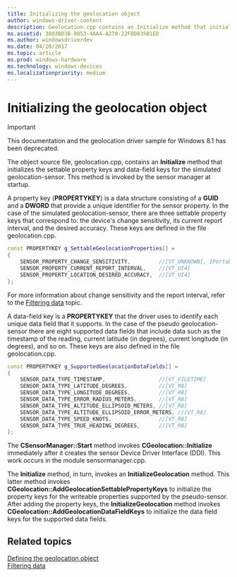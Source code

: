 ```yaml
---
title: Initializing the geolocation object
author: windows-driver-content
description: Geolocation.cpp contains an Initialize method that initializes the settable property keys and data-field keys for the simulated geolocation-sensor.
ms.assetid: 3803BD3B-9853-4AA4-A278-22F8D835B1ED
ms.author: windowsdriverdev
ms.date: 04/20/2017
ms.topic: article
ms.prod: windows-hardware
ms.technology: windows-devices
ms.localizationpriority: medium
---
```


# Initializing the geolocation object

> [!IMPORTANT] 
> This documentation and the geolocation driver sample for Windows 8.1 has been deprecated.

The object source file, geolocation.cpp, contains an **Initialize** method that initializes the settable property keys and data-field keys for the simulated geolocation-sensor. This method is invoked by the sensor manager at startup.

A property key (**PROPERTYKEY**) is a data structure consisting of a **GUID** and a **DWORD** that provide a unique identifier for the sensor property. In the case of the simulated geolocation-sensor, there are three settable property keys that correspond to: the device's change sensitivity, its current report interval, and the desired accuracy. These keys are defined in the file geolocation.cpp.

```cpp
const PROPERTYKEY g_SettableGeolocationProperties[] =
{
    SENSOR_PROPERTY_CHANGE_SENSITIVITY,         //[VT_UNKNOWN], IPortableDeviceValues
    SENSOR_PROPERTY_CURRENT_REPORT_INTERVAL,    //[VT_UI4]
    SENSOR_PROPERTY_LOCATION_DESIRED_ACCURACY,  //[VT_UI4]
};
```

For more information about change sensitivity and the report interval, refer to the [Filtering data](https://msdn.microsoft.com/library/windows/hardware/hh706201) topic.

A data-field key is a **PROPERTYKEY** that the driver uses to identify each unique data field that it supports. In the case of the pseudo geolocation-sensor there are eight supported data fields that include data such as the timestamp of the reading, current latitude (in degrees), current longitude (in degrees), and so on. These keys are also defined in the file geolocation.cpp.

```cpp
const PROPERTYKEY g_SupportedGeolocationDataFields[] =
{
    SENSOR_DATA_TYPE_TIMESTAMP,                 //[VT_FILETIME]
    SENSOR_DATA_TYPE_LATITUDE_DEGREES,          //[VT_R8]
    SENSOR_DATA_TYPE_LONGITUDE_DEGREES,         //[VT_R8]
    SENSOR_DATA_TYPE_ERROR_RADIUS_METERS,       //[VT_R8]
    SENSOR_DATA_TYPE_ALTITUDE_ELLIPSOID_METERS, //[VT_R8]
    SENSOR_DATA_TYPE_ALTITUDE_ELLIPSOID_ERROR_METERS, //[VT_R8]
    SENSOR_DATA_TYPE_SPEED_KNOTS,               //[VT_R8]
    SENSOR_DATA_TYPE_TRUE_HEADING_DEGREES,      //[VT_R8]
};
```

The **CSensorManager::Start** method invokes **CGeolocation::Initialize** immediately after it creates the sensor Device Driver Interface (DDI). This work occurs in the module sensormanager.cpp.

The **Initialize** method, in turn, invokes an **InitializeGeolocation** method. This latter method invokes **CGeolocation::AddGeolocationSettablePropertyKeys** to initialize the property keys for the writeable properties supported by the pseudo-sensor. After adding the property keys, the **InitializeGeolocation** method invokes **CGeolocation::AddGeolocationDataFieldKeys** to initialize the data field keys for the supported data fields.

## Related topics
[Defining the geolocation object](defining-the-geolocation-object.md)  
[Filtering data](https://msdn.microsoft.com/library/windows/hardware/hh706201)  



